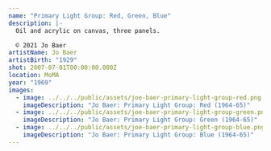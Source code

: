 ```yaml
---
name: "Primary Light Group: Red, Green, Blue"
description: |-
  Oil and acrylic on canvas, three panels.

  © 2021 Jo Baer
artistName: Jo Baer
artistBirth: "1929"
shot: 2007-07-01T00:00:00.000Z
location: MoMA
year: "1969"
images:
  - image: ../../../public/assets/joe-baer-primary-light-group-red.png
    imageDescription: "Jo Baer: Primary Light Group: Red (1964-65)"
  - image: ../../../public/assets/joe-baer-primary-light-group-green.png
    imageDescription: "Jo Baer: Primary Light Group: Green (1964-65)"
  - image: ../../../public/assets/joe-baer-primary-light-group-blue.png
    imageDescription: "Jo Baer: Primary Light Group: Blue (1964-65)"
---
```

